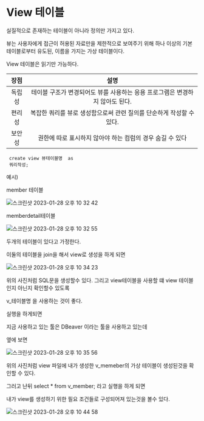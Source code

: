 # View 테이블 

 실질적으로 존재하는 테이블이 아니라 정의만 가지고 있다.
 
 뷰는 사용자에게 접근이 허용된 자료만을 제한적으로 보여주기 위해 하나 이상의 기본 테이블로부터 유도된, 이름을 가지는 가상 테이블이다.
 
 View 테이블은 읽기만 가능하다.

|장점| 설명|
|:---:|:----:|
|독립성|테이블 구조가 변경되어도 뷰를 사용하는 응용 프로그램은 변경하지 않아도 된다.|
|편리성|복잡한 쿼리를 뷰로 생성함으로써 관련 질의를 단순하게 작성할 수 있다.|
|보안성|권한에 따로 표시하지 않아야 하는 컴럼의 경우 숨길 수 있다|


``` 
 create view 뷰테이블명  as 
 쿼리작성;
```

예시)

member 테이블 

![스크린샷 2023-01-28 오후 10 32 42](https://user-images.githubusercontent.com/104719555/215269130-88a155db-c331-4b33-af93-68edcbd862ff.png)

memberdetail테이블 

![스크린샷 2023-01-28 오후 10 32 55](https://user-images.githubusercontent.com/104719555/215269145-e9f5e5af-6550-4434-b6f8-b6651008b444.png)


두개의 테이블이 있다고 가정한다.

이둘의 테이블을 join을 해서 view로 생성을 하게 되면 

![스크린샷 2023-01-28 오후 10 34 23](https://user-images.githubusercontent.com/104719555/215269235-d8e54272-7e86-463d-a2a9-4e70932bd77b.png)

위의 사진처럼 SQL문을 생성할수 있다. 그리고 view테이블을 사용할 떄 view 테이블인지 아닌지 확인할수 있도록 

v_테이블명 을 사용하는 것이 좋다.

실행을 하게되면 

지금 사용하고 있는 툴은 DBeaver 이라는 툴을 사용하고 있는데 

옆에 보면 

![스크린샷 2023-01-28 오후 10 35 56](https://user-images.githubusercontent.com/104719555/215269321-46c23ef2-f17b-41d9-98b1-d2f352049d20.png)

위의 사진처럼 view 파일에 내가 생성한 v_memeber의 가상 테이블이 생성된것을 확인할 수 있다.

그러고 난뒤 select * from v_member; 라고 실행을 하게 되면 

내가 view를 생성하기 위한 필요 조건들로 구성되어져 있는것을 볼수 있다.

![스크린샷 2023-01-28 오후 10 44 58](https://user-images.githubusercontent.com/104719555/215269756-6b578ac9-83b9-473b-bda0-2cf499666e11.png)

